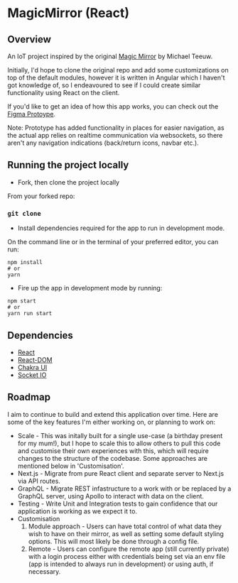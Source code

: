 # MagicMirror (React)

## Overview

An IoT project inspired by the original [Magic Mirror](https://magicmirror.builders/) by Michael Teeuw.

Initially, I'd hope to clone the original repo and add some customizations on top of the default modules, however it is written in Angular which I haven't got knowledge of, so I endeavoured to see if I could create similar functionality using React on the client.

If you'd like to get an idea of how this app works, you can check out the [Figma Protoype](https://www.figma.com/proto/miwkYYZhCHXaGtNZ2O13bb/MyMagicMirror-UI?page-id=210%3A1&node-id=205%3A116&viewport=194%2C368%2C0.16894406080245972&scaling=scale-down).

Note: Prototype has added functionality in places for easier navigation, as the actual app relies on realtime communication via websockets, so there aren't any navigation indications (back/return icons, navbar etc.).

## Running the project locally

- Fork, then clone the project locally

From your forked repo:

### `git clone`

- Install dependencies required for the app to run in development mode.

On the command line or in the terminal of your preferred editor, you can run:

```
npm install
# or
yarn

```

- Fire up the app in development mode by running:

```
npm start
# or
yarn run start

```

## Dependencies

- [React](https://reactjs.org/)
- [React-DOM](https://www.npmjs.com/package/react-dom)
- [Chakra UI](https://chakra-ui.com/)
- [Socket IO](https://socket.io/)

## Roadmap

I aim to continue to build and extend this application over time. Here are some of the key features I'm either working on, or planning to work on: 

- Scale - This was initally built for a single use-case (a birthday present for my mum!), but I hope to scale this to allow others to pull this code and customise their own experiences with this, which will require changes to the structure of the codebase. Some approaches are mentioned below in 'Customisation'.
- Next.js - Migrate from pure React client and separate server to Next.js via API routes.
- GraphQL - Migrate REST infastructure to a work with or be replaced by a GraphQL server, using Apollo to interact with data on the client.
- Testing - Write Unit and Integration tests to gain confidence that our application is working as we expect it to.
- Customisation
    1. Module approach - Users can have total control of what data they wish to have on their mirror, as well as setting some default styling options. This will most likely be done through a config file.
    2. Remote - Users can configure the remote app (still currently private) with a login process either with credentials being set via an env file (app is intended to always run in development) or using auth, if necessary.
